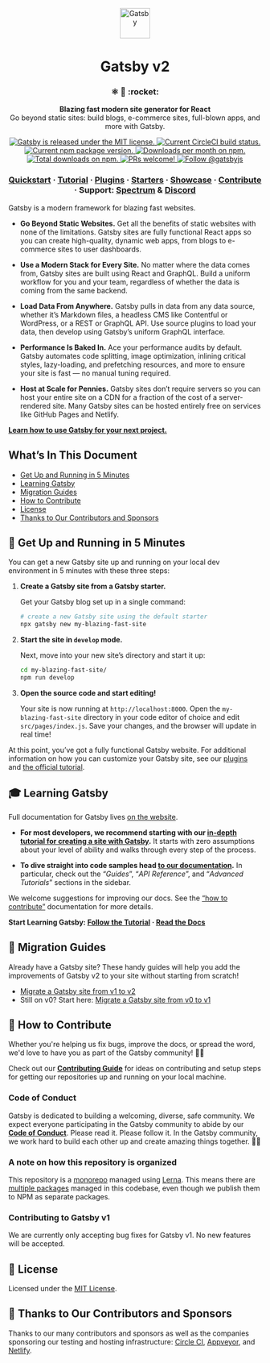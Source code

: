 <p align="center">
  <a href="https://gatsbyjs.org">
    <img alt="Gatsby" src="https://www.gatsbyjs.org/monogram.svg" width="60" />
  </a>
</p>
<h1 align="center">
  Gatsby v2
</h1>

<h3 align="center">
  ⚛️ 📄 :rocket:
</h3>
<p align="center">
  <strong>Blazing fast modern site generator for React</strong><br>
  Go beyond static sites: build blogs, e-commerce sites, full-blown apps, and more with Gatsby.
</p>
<p align="center">
  <a href="https://github.com/gatsbyjs/gatsby/blob/master/LICENSE">
    <img src="https://img.shields.io/badge/license-MIT-blue.svg" alt="Gatsby is released under the MIT license." />
  </a>
  <a href="https://circleci.com/gh/gatsbyjs/gatsby">
    <img src="https://circleci.com/gh/gatsbyjs/gatsby.svg?style=shield" alt="Current CircleCI build status." />
  </a>
  <a href="https://www.npmjs.org/package/gatsby">
    <img src="https://img.shields.io/npm/v/gatsby.svg" alt="Current npm package version." />
  </a>
  <a href="https://npmcharts.com/compare/gatsby?minimal=true">
    <img src="https://img.shields.io/npm/dm/gatsby.svg" alt="Downloads per month on npm." />
  </a>
  <a href="https://npmcharts.com/compare/gatsby?minimal=true">
    <img src="https://img.shields.io/npm/dt/gatsby.svg" alt="Total downloads on npm." />
  </a>
  <a href="https://gatsbyjs.org/contributing/how-to-contribute/">
    <img src="https://img.shields.io/badge/PRs-welcome-brightgreen.svg" alt="PRs welcome!" />
  </a>
  <a href="https://twitter.com/intent/follow?screen_name=gatsbyjs">
    <img src="https://img.shields.io/twitter/follow/gatsbyjs.svg?label=Follow%20@gatsbyjs" alt="Follow @gatsbyjs" />
  </a>
</p>

<h3 align="center">
  <a href="https://gatsbyjs.org/docs/">Quickstart</a>
  <span> · </span>
  <a href="https://gatsbyjs.org/tutorial/">Tutorial</a>
  <span> · </span>
  <a href="https://gatsbyjs.org/plugins/">Plugins</a>
  <span> · </span>
  <a href="https://gatsbyjs.org/starters/">Starters</a>
  <span> · </span>
  <a href="https://gatsbyjs.org/showcase/">Showcase</a>
  <span> · </span>
  <a href="https://gatsbyjs.org/contributing/how-to-contribute/">Contribute</a>
  <span> · </span>
  Support: <a href="https://spectrum.chat/gatsby-js">Spectrum</a>
  <span> & </span>
  <a href="https://gatsby.app/discord">Discord</a>
</h3>

Gatsby is a modern framework for blazing fast websites.

- **Go Beyond Static Websites.** Get all the benefits of static websites with none of the
  limitations. Gatsby sites are fully functional React apps so you can create high-quality,
  dynamic web apps, from blogs to e-commerce sites to user dashboards.

- **Use a Modern Stack for Every Site.** No matter where the data comes from, Gatsby sites are
  built using React and GraphQL. Build a uniform workflow for you and your team, regardless of
  whether the data is coming from the same backend.

- **Load Data From Anywhere.** Gatsby pulls in data from any data source, whether it’s Markdown
  files, a headless CMS like Contentful or WordPress, or a REST or GraphQL API. Use source plugins
  to load your data, then develop using Gatsby’s uniform GraphQL interface.

- **Performance Is Baked In.** Ace your performance audits by default. Gatsby automates code
  splitting, image optimization, inlining critical styles, lazy-loading, and prefetching resources,
  and more to ensure your site is fast — no manual tuning required.

- **Host at Scale for Pennies.** Gatsby sites don’t require servers so you can host your entire
  site on a CDN for a fraction of the cost of a server-rendered site. Many Gatsby sites can be
  hosted entirely free on services like GitHub Pages and Netlify.

[**Learn how to use Gatsby for your next project.**](https://gatsbyjs.org/docs/)

## What’s In This Document

- [Get Up and Running in 5 Minutes](#-get-up-and-running-in-5-minutes)
- [Learning Gatsby](#-learning-gatsby)
- [Migration Guides](#-migration-guides)
- [How to Contribute](#-how-to-contribute)
- [License](#memo-license)
- [Thanks to Our Contributors and Sponsors](#-thanks-to-our-contributors-and-sponsors)

## 🚀 Get Up and Running in 5 Minutes

You can get a new Gatsby site up and running on your local dev environment in 5 minutes with these three steps:

1.  **Create a Gatsby site from a Gatsby starter.**

    Get your Gatsby blog set up in a single command:

    ```sh
    # create a new Gatsby site using the default starter
    npx gatsby new my-blazing-fast-site
    ```

2.  **Start the site in `develop` mode.**

    Next, move into your new site’s directory and start it up:

    ```sh
    cd my-blazing-fast-site/
    npm run develop
    ```

3.  **Open the source code and start editing!**

    Your site is now running at `http://localhost:8000`. Open the `my-blazing-fast-site` directory in your code editor of choice and edit `src/pages/index.js`. Save your changes, and the browser will update in real time!

At this point, you’ve got a fully functional Gatsby website. For additional information on how you can customize your Gatsby site, see our [plugins](https://gatsbyjs.org/plugins/) and [the official tutorial](https://gatsbyjs.org/tutorial/).

## 🎓 Learning Gatsby

Full documentation for Gatsby lives [on the website](https://gatsbyjs.org/).

- **For most developers, we recommend starting with our [in-depth tutorial for creating a site with Gatsby](https://gatsbyjs.org/tutorial/).** It starts with zero assumptions about your level of ability and walks through every step of the process.

- **To dive straight into code samples head [to our documentation](https://gatsbyjs.org/docs/).** In particular, check out the “<i>Guides</i>”, “<i>API Reference</i>”, and “<i>Advanced Tutorials</i>” sections in the sidebar.

We welcome suggestions for improving our docs. See the [“how to contribute”](https://gatsbyjs.org/contributing/how-to-contribute/) documentation for more details.

**Start Learning Gatsby: [Follow the Tutorial](https://gatsbyjs.org/tutorial/) · [Read the Docs](https://gatsbyjs.org/docs/)**

## 💼 Migration Guides

Already have a Gatsby site? These handy guides will help you add the improvements of Gatsby v2 to your site without starting from scratch!

- [Migrate a Gatsby site from v1 to v2](https://gatsbyjs.org/docs/migrating-from-v1-to-v2/)
- Still on v0? Start here: [Migrate a Gatsby site from v0 to v1](https://gatsbyjs.org/docs/migrating-from-v0-to-v1/)

## 🤝 How to Contribute

Whether you're helping us fix bugs, improve the docs, or spread the word, we'd love to have you as part of the Gatsby community! :muscle::purple_heart:

Check out our [**Contributing Guide**](https://gatsbyjs.org/contributing/how-to-contribute/) for ideas on contributing and setup steps for getting our repositories up and running on your local machine.

### Code of Conduct

Gatsby is dedicated to building a welcoming, diverse, safe community. We expect everyone participating in the Gatsby community to abide by our [**Code of Conduct**](https://gatsbyjs.org/contributing/code-of-conduct/). Please read it. Please follow it. In the Gatsby community, we work hard to build each other up and create amazing things together. 💪💜

### A note on how this repository is organized

This repository is a [monorepo](https://trunkbaseddevelopment.com/monorepos/) managed using [Lerna](https://github.com/lerna/lerna). This means there are [multiple packages](/packages) managed in this codebase, even though we publish them to NPM as separate packages.

### Contributing to Gatsby v1

We are currently only accepting bug fixes for Gatsby v1. No new features will be accepted.

## :memo: License

Licensed under the [MIT License](./LICENSE).

## 💜 Thanks to Our Contributors and Sponsors

Thanks to our many contributors and sponsors as well as the companies sponsoring
our testing and hosting infrastructure: [Circle CI](https://circleci.com/), [Appveyor](https://www.appveyor.com/), and [Netlify](https://www.netlify.com/).
